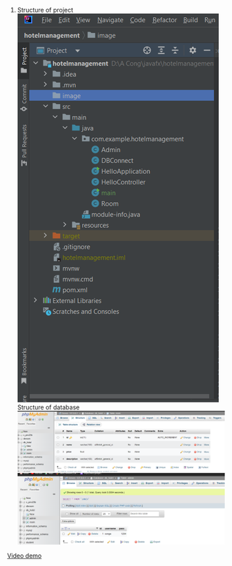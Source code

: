 1. Structure of project<br>
![](https://github.com/congbio/Javafx/blob/main/images/folderstructure.png)
Structure of database <br>
![](https://github.com/congbio/Javafx/blob/main/images/dataphpadmin.png)
![](https://github.com/congbio/Javafx/blob/main/images/dataadmin.png)

[Video demo <br>](https://drive.google.com/file/d/1oAOoFfgaz3WceDuMs27kHqDlrGElxheA/view?usp=sharing)

